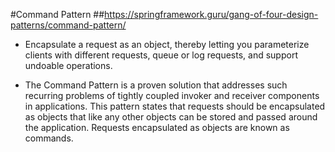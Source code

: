 #Command Pattern
##https://springframework.guru/gang-of-four-design-patterns/command-pattern/


- Encapsulate a request as an object, thereby letting you parameterize clients with different requests, queue or log requests, and support undoable operations.

- The Command Pattern is a proven solution that addresses such recurring problems of tightly coupled invoker and receiver components in applications. This pattern states that requests should be encapsulated as objects that like any other objects can be stored and passed around the application. Requests encapsulated as objects are known as commands.


